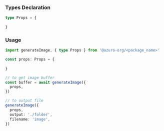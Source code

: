### Types Declaration

```typescript
type Props = {
  
}
```

### Usage

```typescript
import generateImage, { type Props } from '@azuro-org/<package_name>'

const props: Props = {
  
}

// to get image buffer
const buffer = await generateImage({
  props,
})

// to output file
generateImage({
  props,
  output: './folder',
  filename: 'image',
})
```
